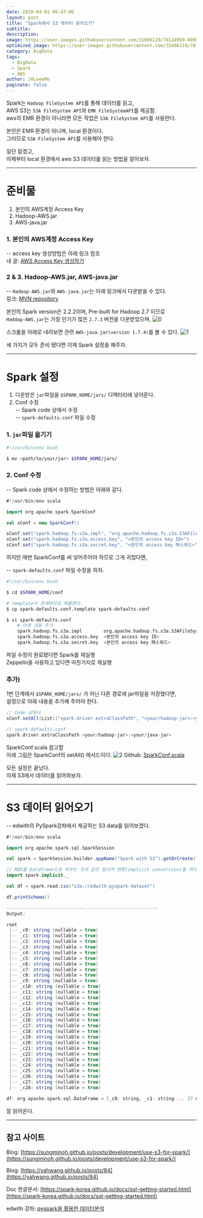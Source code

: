 ```yaml
---
date: 2020-04-01 06:47:00
layout: post
title: "Spark에서 S3 데이터 읽어오기"
subtitle:
description:
image: https://user-images.githubusercontent.com/31606119/78124969-60957c00-744b-11ea-8d88-7d3a59d7f034.png
optimized_image: https://user-images.githubusercontent.com/31606119/78124969-60957c00-744b-11ea-8d88-7d3a59d7f034.png
category: BigData
tags:
  - BigData
  - Spark
  - AWS
author: JHLeeeMe
paginate: false
---
```


Spark는 ```Hadoop FileSystem API```를 통해 데이터를 읽고,  
AWS S3는 ```S3A FileSystem API```와 ```EMR FileSystemAPI```를 제공함.  
aws의 EMR 환경이 아니라면 모든 작업은 ```S3A FileSystem API```를 사용한다.  

본인은 EMR 환경이 아니며, local 환경이다.  
그러므로 ```S3A FileSystem API```를 사용해야 한다.  

일단 알겠고,  
이제부터 local 환경에서 aws S3 데이터를 읽는 방법을 알아보자.

---

# 준비물
1. 본인의 AWS계정 Access Key
2. Hadoop-AWS.jar
3. AWS-java.jar

### 1. 본인의 AWS계정 Access Key  
-- access key 생성방법은 아래 링크 참조  
내 글: [AWS Access Key 생성하기](https://jhleeeme.github.io/create-access-key-in-aws/)

### 2 & 3. Hadoop-AWS.jar, AWS-java.jar
-- ```Hadoop-AWS.jar```와 ```AWS-java.jar```는 아래 링크에서 다운받을 수 있다.  
링크: [MVN repository](https://mvnrepository.com/artifact/org.apache.hadoop/hadoop-aws)

본인의 Spark version은 2.2.2이며, Pre-built for Hadoop 2.7 이므로  
```Haddop-AWS.jar```는 가장 인기가 많은 ```2.7.3``` 버전을 다운받았으며, 
![0](https://user-images.githubusercontent.com/31606119/78109004-5d8e9180-7433-11ea-9d87-8cc72280dd98.png)

스크롤을 아래로 내려보면 관련 ```AWS-java.jar(version 1.7.4)```를 볼 수 있다.
![1](https://user-images.githubusercontent.com/31606119/78109007-5ebfbe80-7433-11ea-9484-6841659ba2ab.png)

세 가지가 모두 준비 됐다면 이제 Spark 설정을 해주자.

---

# Spark 설정
1. 다운받은 ```jar```파일을 ```$SPARK_HOME/jars/``` 디렉터리에 넣어준다.
2. Conf 수정  
-- Spark code 상에서 수정  
-- ```spark-defaults.conf``` 파일 수정

### 1. ```jar```파일 옮기기
```bash
#!/usr/bin/env bash

$ mv <path/to/your/jar> $SPARK_HOME/jars/
```
### 2. Conf 수정
-- Spark code 상에서 수정하는 방법은 아래와 같다.
```scala
#!/usr/bin/env scala

import org.apache.spark.SparkConf

val sConf = new SparkConf()

sConf.set("spark.hadoop.fs.s3a.impl", "org.apache.hadoop.fs.s3a.S3AFileSystem")
sConf.set("spark.hadoop.fs.s3a.access.key", "<본인의 access key ID>")
sConf.set("spark.hadoop.fs.s3a.secret.key", "<본인의 access key 패스워드>")
```
하지만 매번 SparkConf를 써 넣어주어야 하므로 그게 귀찮다면,  

-- ```spark-defaults.conf``` 파일 수정을 하자.  
```bash
#!/usr/bin/env bash

$ cd $SPARK_HOME/conf

# template이 존재하므로 복붙한다.
$ cp spark-defaults.conf.template spark-defaults.conf

$ vi spark-defaults.conf
    # 아래 내용 추가
    spark.hadoop.fs.s3a.impl        org.apache.hadoop.fs.s3a.S3AFileSystem
    spark.hadoop.fs.s3a.access.key  <본인의 access key ID>
    spark.hadoop.fs.s3a.secret.key  <본인의 access key 패스워드>
```
파일 수정이 완료됐다면 Spark를 재실행   
Zeppelin을 사용하고 있다면 마찬가지로 재실행

### 추가)
1번 단계에서 ```$SPARK_HOME/jars/``` 가 아닌 다른 경로에 jar파일을 저장했다면,  
설정으로 아래 내용을 추가해 주어야 한다.
```scala
// Code 상에서
sConf.setAll(List(("spark.driver.extraClassPath", "<your/hadoop-jar>:<your/java-jar>")))

// spark-defaults.conf
spark.driver.extraClassPath	<your/hadoop-jar>:<your/java-jar>
```
SparkConf.scala 참고함  
아래 그림은 SparkConf의 setAll() 메서드이다.
![2](https://user-images.githubusercontent.com/31606119/78120276-98e58c00-7444-11ea-9de8-5a65b194cfe5.png)
Github: [SparkConf.scala](https://github.com/apache/spark/blob/master/core/src/main/scala/org/apache/spark/SparkConf.scala)  

모든 설정은 끝났다.  
이제 S3에서 데이터를 읽어와보자.

---

# S3 데이터 읽어오기
-- edwith의 PySpark강좌에서 제공하는 S3 data를 읽어보겠다. 
```scala
#!/usr/bin/env scala

import org.apache.spark.sql.SparkSession

val spark = SparkSession.builder.appName("Spark with S3").getOrCreate()

// RDD를 DataFrame으로 바꾸는 것과 같은 암시적 변환(implicit conversion)을 처리하기 위해
import spark.implicit._

val df = spark.read.csv("s3a://edwith-pyspark-dataset")

df.printSchema()

--------------------------------------------------------
Output:

root
 |-- _c0: string (nullable = true)
 |-- _c1: string (nullable = true)
 |-- _c2: string (nullable = true)
 |-- _c3: string (nullable = true)
 |-- _c4: string (nullable = true)
 |-- _c5: string (nullable = true)
 |-- _c6: string (nullable = true)
 |-- _c7: string (nullable = true)
 |-- _c8: string (nullable = true)
 |-- _c9: string (nullable = true)
 |-- _c10: string (nullable = true)
 |-- _c11: string (nullable = true)
 |-- _c12: string (nullable = true)
 |-- _c13: string (nullable = true)
 |-- _c14: string (nullable = true)
 |-- _c15: string (nullable = true)
 |-- _c16: string (nullable = true)
 |-- _c17: string (nullable = true)
 |-- _c18: string (nullable = true)
 |-- _c19: string (nullable = true)
 |-- _c20: string (nullable = true)
 |-- _c21: string (nullable = true)
 |-- _c22: string (nullable = true)
 |-- _c23: string (nullable = true)
 |-- _c24: string (nullable = true)
 |-- _c25: string (nullable = true)
 |-- _c26: string (nullable = true)
 |-- _c27: string (nullable = true)
 |-- _c28: string (nullable = true)

df: org.apache.spark.sql.DataFrame = [_c0: string, _c1: string ... 27 more fields]
```
잘 읽어온다.

---

## 참고 사이트
Blog: [https://sungminoh.github.io/posts/development/use-s3-for-spark/](https://sungminoh.github.io/posts/development/use-s3-for-spark/)

Blog: [https://yahwang.github.io/posts/84](https://yahwang.github.io/posts/84)

Doc 한글문서: [https://spark-korea.github.io/docs/sql-getting-started.html](https://spark-korea.github.io/docs/sql-getting-started.html)

edwith 강좌: [pyspark을 활용한 데이터분석](https://www.edwith.org/sparktutorial)
